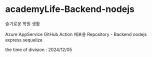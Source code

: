 # academyLife-Backend-nodejs

슬기로운 학원 생활

Azure AppService GitHub Action 배포용 Repository - Backend nodejs express sequelize

the time of division : 2024/12/05

